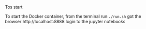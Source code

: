 Tos start 

To start the Docker container, from the terminal run `./run.sh`
got the browser http://localhost:8888 
login to the jupyter notebooks 
